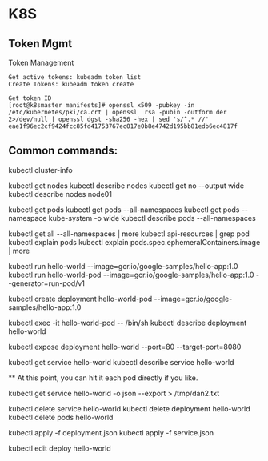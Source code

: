 # K8S

## Token Mgmt

Token Management
```
Get active tokens: kubeadm token list
Create Tokens: kubeadm token create

Get token ID
[root@k8smaster manifests]# openssl x509 -pubkey -in /etc/kubernetes/pki/ca.crt | openssl  rsa -pubin -outform der 2>/dev/null | openssl dgst -sha256 -hex | sed 's/^.* //'
eae1f96ec2cf9424fcc85fd41753767ec017e0b8e4742d195bb81edb6ec4817f
```

## Common commands:
kubectl cluster-info

kubectl get nodes
kubectl describe nodes
kubectl get no --output wide
kubectl describe nodes node01

kubectl get pods
kubectl get pods --all-namespaces
kubectl get pods --namespace kube-system -o wide
kubectl describe pods --all-namespaces

kubectl get all --all-namespaces | more
kubectl api-resources | grep pod
kubectl explain pods
kubectl explain pods.spec.ephemeralContainers.image | more

kubectl run hello-world --image=gcr.io/google-samples/hello-app:1.0
kubectl run hello-world-pod --image=gcr.io/google-samples/hello-app:1.0 --generator=run-pod/v1

kubectl create deployment hello-world-pod --image=gcr.io/google-samples/hello-app:1.0

kubectl exec -it  hello-world-pod -- /bin/sh
kubectl describe deployment hello-world

kubectl expose deployment hello-world --port=80 --target-port=8080

kubectl get service hello-world
kubectl describe service hello-world

** At this point, you can hit it each pod directly if you like.

kubectl get service hello-world -o json --export > /tmp/dan2.txt

kubectl delete service hello-world
kubectl delete deployment hello-world
kubectl delete pods hello-world


kubectl apply -f deployment.json
kubectl apply -f service.json

kubectl edit deploy hello-world
